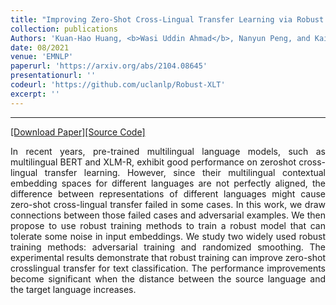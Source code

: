 ```yaml
---
title: "Improving Zero-Shot Cross-Lingual Transfer Learning via Robust Training"
collection: publications
Authors: 'Kuan-Hao Huang, <b>Wasi Uddin Ahmad</b>, Nanyun Peng, and Kai-Wei Chang.'
date: 08/2021
venue: 'EMNLP'
paperurl: 'https://arxiv.org/abs/2104.08645'
presentationurl: ''
codeurl: 'https://github.com/uclanlp/Robust-XLT'
excerpt: ''
---
```

---
<a href='https://arxiv.org/pdf/2104.08645.pdf' target="_blank">[Download Paper]</a><a href='https://github.com/uclanlp/Robust-XLT' target="_blank">[Source Code]</a>

<p align="justify">
In recent years, pre-trained multilingual language models, such as multilingual BERT and XLM-R, exhibit good performance on zeroshot cross-lingual transfer 
learning. However, since their multilingual contextual embedding spaces for different languages are not perfectly aligned, the difference between representations 
of different languages might cause zero-shot cross-lingual transfer failed in some cases. In this work, we draw connections between those failed cases and 
adversarial examples. We then propose to use robust training methods to train a robust model that can tolerate some noise in input embeddings. We study two 
widely used robust training methods: adversarial training and randomized smoothing. The experimental results demonstrate that robust training can improve zero-shot 
crosslingual transfer for text classification. The performance improvements become significant when the distance between the source language and the target 
language increases.
</p>
